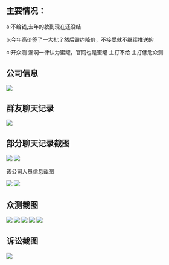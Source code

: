 ## 主要情况：
a:不给钱,去年的款到现在还没结

b:今年高价签了一大批？然后毁约降价，不接受就不继续推送的

c:开众测 漏洞一律认为蜜罐，官网也是蜜罐 主打不给 主打低危众测

## 公司信息

![](image.png)

## 群友聊天记录

![](image-20230726132730138.png)

## 部分聊天记录截图

![](image-20230726140305109.png)
![](image-20230726150500832.png)

该公司人员信息截图

![](image-20230726133103217.png)
![](image-20230726133458305.png)

## 众测截图

![](https://github.com/ikashd121/hlwcgsec/assets/140723948/238e3775-a369-4bb7-ac79-8f67bf37b699)
![](https://github.com/ikashd121/hlwcgsec/assets/140723948/39da9d5d-ba9d-41cb-b204-e5702be886b9)
![](https://github.com/ikashd121/hlwcgsec/assets/140723948/7b01c0e4-fecb-40d1-9852-5de903b49958)
![](https://github.com/ikashd121/hlwcgsec/assets/140723948/6c0deeb5-9e15-4d15-99ec-081a966199c4)
![](https://github.com/ikashd121/hlwcgsec/assets/140723948/573fc1a3-8ea9-4a21-a96b-561cb711b30d)

## 诉讼截图

![](https://github.com/ikashd121/hlwcgsec/assets/140723948/312d06b5-d11e-4179-8c56-388187098c85)






